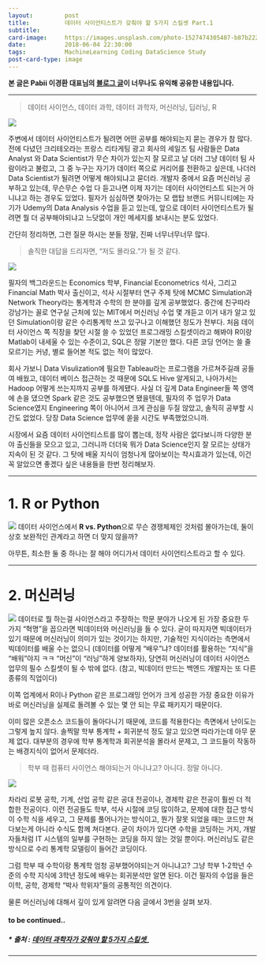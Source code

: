```yaml
---
layout:         post
title:          데이터 사이언티스트가 갖춰야 할 5가지 스킬셋 Part.1
subtitle:       
card-image:     https://images.unsplash.com/photo-1527474305487-b87b222841cc?ixlib=rb-0.3.5&ixid=eyJhcHBfaWQiOjEyMDd9&s=fb7509475b0802f0f2f35515fae1195e&auto=format&fit=crop&w=1334&q=80
date:           2018-06-04 22:30:00
tags:           MachineLearning Coding DataScience Study
post-card-type: image
---
```


**본 글은 Pabii 이경환 대표님의 [블로그 글](https://pabii.co/5-skillsets-for-data-scientists/)이 너무나도 유익해 공유한 내용입니다.**

---


> 데이터 사이언스, 데이터 과학, 데이터 과학자, 머신러닝, 딥러닝, R

![](https://images.unsplash.com/photo-1527474305487-b87b222841cc?ixlib=rb-0.3.5&ixid=eyJhcHBfaWQiOjEyMDd9&s=fb7509475b0802f0f2f35515fae1195e&auto=format&fit=crop&w=1334&q=80)

주변에서 데이터 사이언티스트가 될려면 어떤 공부를 해야되는지 묻는 경우가 참 많다. 전에 다녔던 크리테오라는 프랑스 리타게팅 광고 회사의 세일즈 팀 사람들은 Data Analyst 와 Data Scientist가 무슨 차이가 있는지 잘 모르고 날 더러 그냥 데이터 팀 사람이라고 불렀고, 그 중 누구는 자기가 데이터 쪽으로 커리어를 전환하고 싶은데, 나더러 Data Scientist가 될려면 어떻게 해야되냐고 묻더라. 개발자 중에서 요즘 머신러닝 공부하고 있는데, 무슨무슨 수업 다 듣고나면 이제 자기는 데이터 사이언티스트 되는거 아니냐고 하는 경우도 있었다. 필자가 심심하면 찾아가는 모 랩탑 브랜드 커뮤니티에는 자기가 Udemy의 Data Analysis 수업을 듣고 있는데, 앞으로 데이터 사이언티스트가 될려면 뭘 더 공부해야되냐고 느닷없이 개인 메세지를 보내시는 분도 있었다.

간단히 정리하면, 그런 질문 하시는 분들 정말, 진짜 너무너무너무 많다.

> 솔직한 대답을 드리자면, “저도 몰라요.”가 될 것 같다.

![](https://images.unsplash.com/photo-1454165205744-3b78555e5572?ixlib=rb-0.3.5&ixid=eyJhcHBfaWQiOjEyMDd9&s=863ffeea823f0ffb0885fe1a5e77e645&auto=format&fit=crop&w=1500&q=80)

필자의 백그라운드는 Economics 학부, Financial Econometrics 석사, 그리고 Financial Math 박사 출신이고, 석사 시절부터 연구 주제 탓에 MCMC Simulation과 Network Theory라는 통계학과 수학의 한 분야를 깊게 공부했었다. 중간에 친구따라 강남가는 꼴로 연구실 근처에 있는 MIT에서 머신러닝 수업 몇 개듣고 이거 내가 알고 있던 Simulation이랑 같은 수리통계학 쓰고 있구나고 이해했던 정도가 전부다. 처음 데이터 사이언스 쪽 직장을 찾던 시절 쓸 수 있었던 프로그래밍 스킬셋이라고 해봐야 R이랑 Matlab이 내세울 수 있는 수준이고, SQL은 정말 기본만 했다. 다른 코딩 언어는 쓸 줄 모르기는 커녕, 별로 들어본 적도 없는 적이 많았다.

회사 가보니 Data Visulization에 필요한 Tableau라는 프로그램을 가르쳐주길래 공들여 배웠고, 데이터 베이스 접근하는 것 때문에 SQL도 Hive 알게되고, 나아가서는 Hadoop 어떻게 쓰는지까지 공부를 하게됐다. 사실 더 깊게 Data Engineer들 쪽 영역에 손을 댔으면 Spark 같은 것도 공부했으면 됐을텐데, 필자의 주 업무가 Data Science였지 Engineering 쪽이 아니어서 크게 관심을 두질 않았고, 솔직히 공부할 시간도 없었다. 당장 Data Science 업무에 쏟을 시간도 부족했었으니까.

시장에서 요즘 데이터 사이언티스트를 많이 뽑는데, 정작 사람은 없다보니까 다양한 분야 출신들을 모으고 있고, 그러니까 더더욱 뭐가 Data Science인지 잘 모르는 상태가 지속이 된 것 같다. 그 탓에 배울 지식이 엄청나게 많아보이는 착시효과가 있는데, 이건 꼭 알았으면 좋겠다 싶은 내용들을 한번 정리해보자.

---

# 1. R or Python
![](https://pabii.co/wp-content/uploads/2017/06/r-vs-python-blog.jpg)
데이터 사이언스에서 **R vs. Python**으로 무슨 경쟁체제인 것처럼 몰아가는데, 둘이 상호 보완적인 관계라고 하면 더 맞지 않을까?

아무튼, 최소한 둘 중 하나는 잘 해야 어디가서 데이터 사이언티스트라고 할 수 있다. 

---

# 2. 머신러닝
![](https://pabii.co/wp-content/uploads/2017/06/ML-vs.-stats1.png)
데이터로 뭘 하는걸 사이언스라고 주장하는 학문 분야가 나오게 된 가장 중요한 두 가지 “혁명”을 꼽으라면 빅데이터와 머신러닝을 들 수 있다. 굳이 따지자면 빅데이터가 있기 때문에 머신러닝이 의미가 있는 것이기는 하지만, 기술적인 지식이라는 측면에서 빅데이터를 배울 수는 없으니 (데이터를 어떻게 “배우”냐? 데이터를 활용하는 “지식”을 “배워”야지 ㅋㅋ “머신”이 “러닝”하게 양보하자), 당연히 머신러닝이 데이터 사이언스 업무의 필수 스킬셋이 될 수 밖에 없다. (참고, 빅데이터 만드는 백엔드 개발자는 또 다른 종류의 직업이다)

이쪽 업계에서 R이나 Python 같은 프로그래밍 언어가 크게 성공한 가장 중요한 이유가 바로 머신러닝을 실제로 돌려볼 수 있는 몇 안 되는 무료 패키지기 때문이다.

이미 많은 오픈소스 코드들이 돌아다니기 때문에, 코드를 적용한다는 측면에서 난이도는 그렇게 높지 않다. 솔찍말 학부 통계학 + 회귀분석 정도 알고 있으면 따라가는데 아무 문제 없다. 대부분의 경우에 학부 통계학과 회귀분석을 몰라서 문제고, 그 코드들이 작동하는 배경지식이 없어서 문제더라.

> 학부 때 컴퓨터 사이언스 해야되는거 아니냐고? 아니다. 정말 아니다.

![](https://images.unsplash.com/photo-1456406644174-8ddd4cd52a06?ixlib=rb-0.3.5&ixid=eyJhcHBfaWQiOjEyMDd9&s=ce688dc72023ad0264348abbc506bf40&auto=format&fit=crop&w=1496&q=80)

차라리 로봇 공학, 기계, 산업 공학 같은 공대 전공이나, 경제학 같은 전공이 훨씬 더 적합한 전공이다. 이런 전공들도 학부, 석사 시절에 코딩 많이하고, 문제에 대한 접근 방식이 수학 식을 세우고, 그 문제를 풀어나가는 방식이고, 뭔가 잘못 되었을 때는 코드만 쳐다보는게 아니라 수식도 함께 쳐다본다. 굳이 차이가 있다면 수학을 코딩하는 거지, 개발자들처럼 IT 시스템의 일부를 구현하는 코딩을 하지 않는 것일 뿐이다. 머신러닝도 같은 방식으로 수리 통계학 모델링이 들어간 코딩이다.

그럼 학부 때 수학이랑 통계학 엄청 공부했어야되는거 아니냐고? 그냥 학부 1-2학년 수준의 수학 지식에 3학년 정도에 배우는 회귀분석만 알면 된다. 이건 필자의 수업을 들은 이학, 공학, 경제학 “박사 학위자”들의 공통적인 의견이다.

물론 머신러닝에 대해서 깊이 있게 알려면 다음 글에서 3번을 살펴 보자.

#### to be continued..
##### * 출처 : [데이터 과학자가 갖춰야 할 5가지 스킬셋](https://pabii.co/5-skillsets-for-data-scientists/)_

---